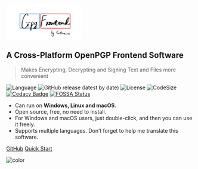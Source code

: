 ![logo](https://github.com/saturneric/Blob/blob/master/logos/gpgfrontend-logo.jpg?raw=true)
## A Cross-Platform OpenPGP Frontend Software
> Makes Encrypting, Decrypting and Signing Text and Files more convenient

![Language](https://img.shields.io/badge/language-C%2B%2B-green)
![GitHub release (latest by date)](https://img.shields.io/github/v/release/saturneric/gpgfrontend)
![License](https://img.shields.io/badge/License-GPL--3.0-orange)
![CodeSize](https://img.shields.io/github/languages/code-size/saturneric/GpgFrontend)
[![Codacy Badge](https://app.codacy.com/project/badge/Grade/d1750e052a85430a8f1f84e58a0fceda)](https://www.codacy.com/gh/saturneric/GpgFrontend/dashboard?utm_source=github.com&amp;utm_medium=referral&amp;utm_content=saturneric/GpgFrontend&amp;utm_campaign=Badge_Grade)
[![FOSSA Status](https://app.fossa.com/api/projects/git%2Bgithub.com%2Fsaturneric%2FGpgFrontend.svg?type=shield)](https://app.fossa.com/projects/git%2Bgithub.com%2Fsaturneric%2FGpgFrontend?ref=badge_shield)

- Can run on **Windows, Linux and macOS**.
- Open source, free, no need to install.
- For Windows and macOS users, just double-click, and then you can use it freely.
- Supports multiple languages. Don’t forget to help me translate this software.

[GitHub](https://github.com/saturneric/GpgFrontend)
[Quick Start](quick-start.md)

<!-- 背景色 -->
![color](#ffffff)
